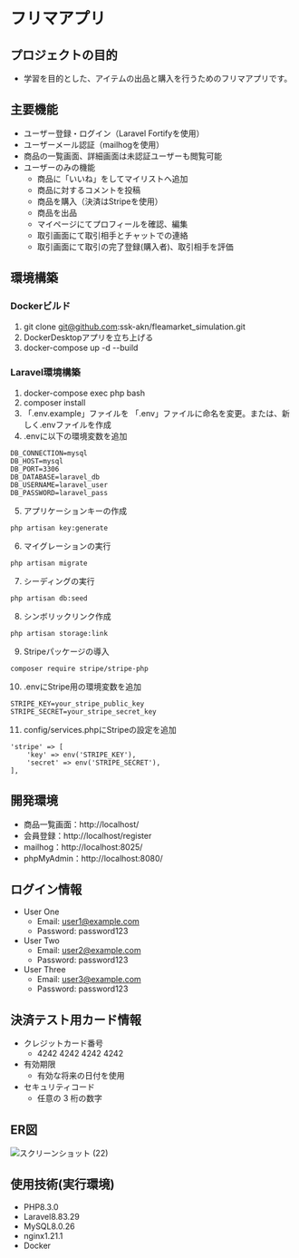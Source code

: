 # フリマアプリ
## プロジェクトの目的
- 学習を目的とした、アイテムの出品と購入を行うためのフリマアプリです。
## 主要機能
- ユーザー登録・ログイン（Laravel Fortifyを使用）
- ユーザーメール認証（mailhogを使用）
- 商品の一覧画面、詳細画面は未認証ユーザーも閲覧可能
- ユーザーのみの機能
  - 商品に「いいね」をしてマイリストへ追加
  - 商品に対するコメントを投稿
  - 商品を購入（決済はStripeを使用）
  - 商品を出品
  - マイページにてプロフィールを確認、編集
  - 取引画面にて取引相手とチャットでの連絡
  - 取引画面にて取引の完了登録(購入者)、取引相手を評価
## 環境構築
### Dockerビルド
1. git clone git@github.com:ssk-akn/fleamarket_simulation.git
2. DockerDesktopアプリを立ち上げる
3. docker-compose up -d --build
### Laravel環境構築
1. docker-compose exec php bash
2. composer install
3. 「.env.example」ファイルを 「.env」ファイルに命名を変更。または、新しく.envファイルを作成
4. .envに以下の環境変数を追加
```
DB_CONNECTION=mysql
DB_HOST=mysql
DB_PORT=3306
DB_DATABASE=laravel_db
DB_USERNAME=laravel_user
DB_PASSWORD=laravel_pass
```
5. アプリケーションキーの作成
```
php artisan key:generate
```
6. マイグレーションの実行
```
php artisan migrate
```
7. シーディングの実行
```
php artisan db:seed
```
8. シンボリックリンク作成
```
php artisan storage:link
```
9. Stripeパッケージの導入
```
composer require stripe/stripe-php
```
10. .envにStripe用の環境変数を追加
```
STRIPE_KEY=your_stripe_public_key
STRIPE_SECRET=your_stripe_secret_key
```
11. config/services.phpにStripeの設定を追加
```
'stripe' => [
    'key' => env('STRIPE_KEY'),
    'secret' => env('STRIPE_SECRET'),
],
```
## 開発環境
- 商品一覧画面：http://localhost/
- 会員登録：http://localhost/register
- mailhog：http://localhost:8025/
- phpMyAdmin：http://localhost:8080/
## ログイン情報
- User One
  - Email: user1@example.com
  - Password: password123
- User Two
  - Email: user2@example.com
  - Password: password123
- User Three
  - Email: user3@example.com
  - Password: password123
## 決済テスト用カード情報
- クレジットカード番号
  - 4242 4242 4242 4242
- 有効期限
  - 有効な将来の日付を使用
- セキュリティコード
  - 任意の 3 桁の数字
## ER図
![スクリーンショット (22)](https://github.com/user-attachments/assets/f39a375f-2bfd-4c35-a27a-b9339457acda)
## 使用技術(実行環境)
- PHP8.3.0
- Laravel8.83.29
- MySQL8.0.26
- nginx1.21.1
- Docker
